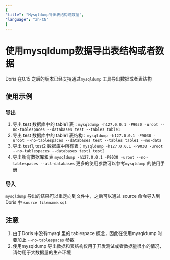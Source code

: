 ```yaml
---
{
"title": "Mysqldump导出表结构或数据",
"language": "zh-CN"
}
---
```


<!-- 
Licensed to the Apache Software Foundation (ASF) under one
or more contributor license agreements.  See the NOTICE file
distributed with this work for additional information
regarding copyright ownership.  The ASF licenses this file
to you under the Apache License, Version 2.0 (the
"License"); you may not use this file except in compliance
with the License.  You may obtain a copy of the License at

  http://www.apache.org/licenses/LICENSE-2.0

Unless required by applicable law or agreed to in writing,
software distributed under the License is distributed on an
"AS IS" BASIS, WITHOUT WARRANTIES OR CONDITIONS OF ANY
KIND, either express or implied.  See the License for the
specific language governing permissions and limitations
under the License.
-->

# 使用mysqldump数据导出表结构或者数据
Doris 在0.15 之后的版本已经支持通过`mysqldump` 工具导出数据或者表结构

## 使用示例
### 导出
1. 导出 test 数据库中的 table1 表：`mysqldump -h127.0.0.1 -P9030 -uroot --no-tablespaces --databases test --tables table1`
2. 导出 test 数据库中的 table1 表结构：`mysqldump -h127.0.0.1 -P9030 -uroot --no-tablespaces --databases test --tables table1 --no-data`
3. 导出 test1, test2 数据库中所有表：`mysqldump -h127.0.0.1 -P9030 -uroot --no-tablespaces --databases test1 test2`
4. 导出所有数据库和表 `mysqldump -h127.0.0.1 -P9030 -uroot --no-tablespaces --all-databases`
   更多的使用参数可以参考`mysqldump` 的使用手册
### 导入
`mysqldump` 导出的结果可以重定向到文件中，之后可以通过 source 命令导入到Doris 中 `source filename.sql`
## 注意
1. 由于Doris  中没有mysql 里的 tablespace 概念，因此在使用mysqldump 时要加上 `--no-tablespaces` 参数
2. 使用mysqldump 导出数据和表结构仅用于开发测试或者数据量很小的情况，请勿用于大数据量的生产环境
